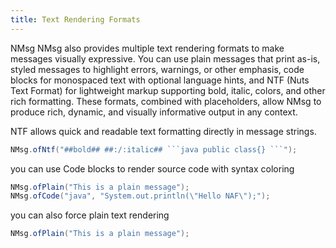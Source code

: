 ```yaml
---
title: Text Rendering Formats
---
```


NMsg</code> NMsg also provides multiple text rendering formats to make messages visually expressive. 
You can use plain messages that print as-is, styled messages to highlight errors, warnings, or  other emphasis, 
code blocks for monospaced text with optional  language hints, and NTF (Nuts Text Format) for lightweight 
markup supporting bold, italic, colors, and other rich formatting. 
These  formats, combined with placeholders, allow NMsg to produce rich,  dynamic, and visually 
informative output in any context.


NTF allows quick and readable text formatting directly in message strings.

```java
NMsg.ofNtf("##bold## ##:/:italic## ```java public class{} ```");
```

you can use Code blocks to render source code with syntax coloring

```java
NMsg.ofPlain("This is a plain message");
NMsg.ofCode("java", "System.out.println(\"Hello NAF\");");
```

you can also force plain text rendering

```java
NMsg.ofPlain("This is a plain message");
```

